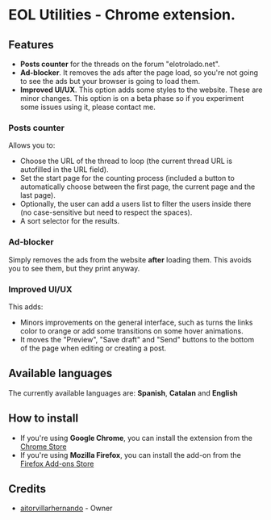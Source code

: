 # EOL Utilities - Chrome extension.

## Features
* **Posts counter** for the threads on the forum "elotrolado.net".
* **Ad-blocker**. It removes the ads after the page load, so you're not going to see the ads but your browser is going to load them.
* **Improved UI/UX**. This option adds some styles to the website. These are minor changes. This option is on a beta phase so if you experiment some issues using it, please contact me.

### Posts counter
Allows you to:
* Choose the URL of the thread to loop (the current thread URL is autofilled in the URL field).
* Set the start page for the counting process (included a button to automatically choose between the first page, the current page and the last page).
* Optionally, the user can add a users list to filter the users inside there (no case-sensitive but need to respect the spaces).
* A sort selector for the results.

### Ad-blocker
Simply removes the ads from the website **after** loading them. This avoids you to see them, but they print anyway.

### Improved UI/UX
This adds:
* Minors improvements on the general interface, such as turns the links color to orange or add some transitions on some hover animations.
* It moves the "Preview", "Save draft" and "Send" buttons to the bottom of the page when editing or creating a post.

## Available languages
The currently available languages are: **Spanish**, **Catalan** and **English**

## How to install
* If you're using **Google Chrome**, you can install the extension from the [Chrome Store](https://chrome.google.com/webstore/detail/eol-utilities/loaeildmjlimnjaikfmeomgaocdpolkb)
* If you're using **Mozilla Firefox**, you can install the add-on from the [Firefox Add-ons Store](https://addons.mozilla.org/es/firefox/addon/eol-utilities/)

## Credits
- [aitorvillarhernando](https://github.com/aitorvillarhernando) - Owner